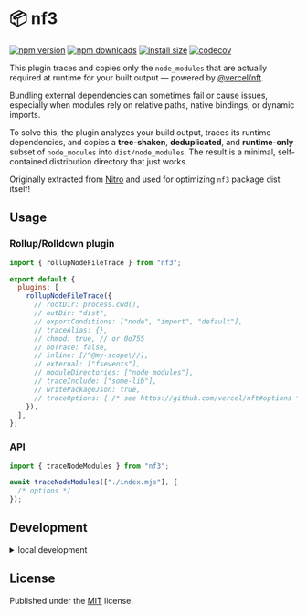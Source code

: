 # 📦 nf3

<!-- automd:badges color=yellow codecov packagephobia -->

[![npm version](https://img.shields.io/npm/v/nf3?color=yellow)](https://npmjs.com/package/nf3)
[![npm downloads](https://img.shields.io/npm/dm/nf3?color=yellow)](https://npm.chart.dev/nf3)
[![install size](https://badgen.net/packagephobia/install/nf3?color=yellow)](https://packagephobia.com/result?p=nf3)
[![codecov](https://img.shields.io/codecov/c/gh/unjs/nf3?color=yellow)](https://codecov.io/gh/unjs/nf3)

<!-- /automd -->

This plugin traces and copies only the `node_modules` that are actually required at runtime for your built output — powered by [@vercel/nft](https://github.com/vercel/nft).

Bundling external dependencies can sometimes fail or cause issues, especially when modules rely on relative paths, native bindings, or dynamic imports.

To solve this, the plugin analyzes your build output, traces its runtime dependencies, and copies a **tree-shaken**, **deduplicated**, and **runtime-only** subset of `node_modules` into `dist/node_modules`.
The result is a minimal, self-contained distribution directory that just works.

Originally extracted from [Nitro](https://nitro.build) and used for optimizing `nf3` package dist itself!

## Usage

### Rollup/Rolldown plugin

```js
import { rollupNodeFileTrace } from "nf3";

export default {
  plugins: [
    rollupNodeFileTrace({
      // rootDir: process.cwd(),
      // outDir: "dist",
      // exportConditions: ["node", "import", "default"],
      // traceAlias: {},
      // chmod: true, // or 0o755
      // noTrace: false,
      // inline: [/^@my-scope\//],
      // external: ["fsevents"],
      // moduleDirectories: ["node_modules"],
      // traceInclude: ["some-lib"],
      // writePackageJson: true,
      // traceOptions: { /* see https://github.com/vercel/nft#options */ }
    }),
  ],
};
```

### API

```js
import { traceNodeModules } from "nf3";

await traceNodeModules(["./index.mjs"], {
  /* options */
});
```

## Development

<details>

<summary>local development</summary>

- Clone this repository
- Install latest LTS version of [Node.js](https://nodejs.org/en/)
- Enable [Corepack](https://github.com/nodejs/corepack) using `corepack enable`
- Install dependencies using `pnpm install`
- Run interactive tests using `pnpm dev`

</details>

## License

Published under the [MIT](https://github.com/unjs/nf3/blob/main/LICENSE) license.
